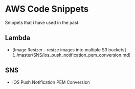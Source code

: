 # AWS Code Snippets

Snippets that i have used in the past.

## Lambda

- [Image Resizer - resize images into multiple S3 buckets] (../master/SNS/ios_push_notification_pem_conversion.md)

## SNS

- iOS Push Notification PEM Conversion

